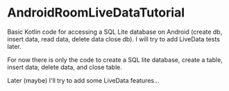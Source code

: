 # AndroidRoomLiveDataTutorial
Basic Kotlin code for accessing a SQL Lite database on Android (create db, insert data, read data, delete data close db). I will try to add LiveData tests later.

For now there is only the code to create a SQL lite database, create a table, insert data, delete data, and close table.

Later (maybe) I'll try to add some LiveData features...
